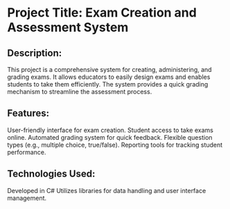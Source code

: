 # Project Title: Exam Creation and Assessment System
## Description:
This project is a comprehensive system for creating, administering, and grading exams. It allows educators to easily design exams and enables students to take them efficiently. The system provides a quick grading mechanism to streamline the assessment process.

## Features:
User-friendly interface for exam creation.
Student access to take exams online.
Automated grading system for quick feedback.
Flexible question types (e.g., multiple choice, true/false).
Reporting tools for tracking student performance.
## Technologies Used:
Developed in C#
Utilizes libraries for data handling and user interface management.
